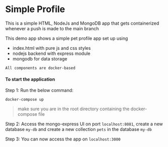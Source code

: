 # Simple Profile
This is a simple HTML, NodeJs and MongoDB app that gets containerized  whenever a push is made to the main branch

This demo app shows a simple pet profile app set up using 
- index.html with pure js and css styles
- nodejs backend with express module
- mongodb for data storage

```
All components are docker-based
```

#### To start the application

Step 1: Run the below command:
```
docker-compose up
```
> make sure you are in the root directory containing the docker-compose file

Step 2: Access the  mongo-express UI on port `localhost:8081`, create a new database  `my-db` and create a new collection `pets` in the database `my-db`

Step 3: You can now access the app on `localhost:3000`
